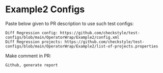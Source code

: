 # Example2 Configs
Paste below given to PR description to use such test configs:
```
Diff Regression config: https://github.com/checkstyle/test-configs/blob/main/OperatorWrap/Example2/config.xml
Diff Regression projects: https://github.com/checkstyle/test-configs/blob/main/OperatorWrap/Example2/list-of-projects.properties
```
Make comment in PR:
```
Github, generate report
```
